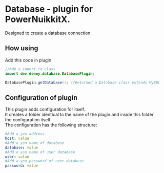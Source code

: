 # Database - plugin for PowerNuikkitX.
Designed to create a database connection

## How using
Add this code in plugin
```java
//Add a import to class
import dev.denny.database.DatabasePlugin;

DatabasePlugin.getDatabase(); //Returned a Database class extends MySQLDatabase
```
## Configuration of plugin
This plugin adds configuration for itself.  
It creates a folder identical to the name of the plugin and inside this folder the configuration itself.  
The configuration has the following structure:
```yml
#Add a you address
host: value
#Add a you name of database
database: value
#Add a you name of user database
user: value
#Add a you password of user database
password: value
```
